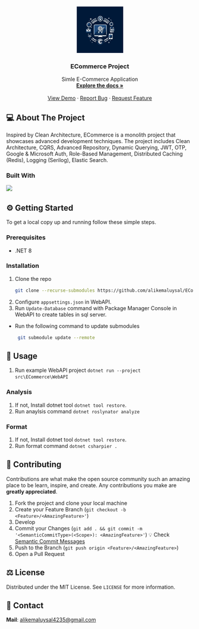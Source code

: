 <p align="center">
  <a href="https://github.com/alikemaluysal/ECommerce"><img src="./images/logo.jpeg" height="125"></a>
  <h3 align="center">ECommerce Project
</h3>
  <p align="center">
    Simle E-Commerce Application
    <br />
    <a href="https://github.com/alikemaluysal/ECommerce"><strong>Explore the docs »</strong></a>
    <br />
    <br />
    <a href="https://github.com/alikemaluysal/ECommerce">View Demo</a>
    · 
    <a href="https://github.com/alikemaluysal/ECommerce/issues">Report Bug</a>
    ·
    <a href="https://github.com/alikemaluysal/ECommerce/discussions">Request Feature</a>
  </p>
</p>

## 💻 About The Project

Inspired by Clean Architecture, ECommerce is a monolith project that showcases advanced development techniques. The project includes Clean Architecture, CQRS, Advanced Repository, Dynamic Querying, JWT, OTP, Google & Microsoft Auth, Role-Based Management, Distributed Caching (Redis), Logging (Serilog), Elastic Search.

### Built With

[![](https://img.shields.io/badge/.NET%20Core-512BD4?style=for-the-badge&logo=dotnet&logoColor=white)](https://learn.microsoft.com/tr-tr/dotnet/welcome)

## ⚙️ Getting Started

To get a local copy up and running follow these simple steps.

### Prerequisites

- .NET 8

### Installation

1. Clone the repo
   ```sh
   git clone --recurse-submodules https://github.com/alikemaluysal/ECommerce.git
   ```
2. Configure `appsettings.json` in WebAPI.
3. Run `Update-Database` command with Package Manager Console in WebAPI to create tables in sql server.

- Run the following command to update submodules
  ```sh
   git submodule update --remote
   ```

## 🚀 Usage

1. Run example WebAPI project `dotnet run --project src\ECommerce\WebAPI`

### Analysis

1. If not, Install dotnet tool `dotnet tool restore`.
2. Run anaylsis command `dotnet roslynator analyze`

### Format

1. If not, Install dotnet tool `dotnet tool restore`.
2. Run format command `dotnet csharpier .`


## 🤝 Contributing

Contributions are what make the open source community such an amazing place to be learn, inspire, and create. Any contributions you make are **greatly appreciated**.

1. Fork the project and clone your local machine
2. Create your Feature Branch (`git checkout -b <Feature>/<AmazingFeature>'`)
3. Develop
4. Commit your Changes (`git add . && git commit -m '<SemanticCommitType>(<Scope>): <AmazingFeature>'`)
   💡 Check [Semantic Commit Messages](./docs/Semantic%20Commit%20Messages.md)
5. Push to the Branch (`git push origin <Feature>/<AmazingFeature>`)
6. Open a Pull Request


## ⚖️ License

Distributed under the MIT License. See `LICENSE` for more information.

## 📧 Contact
**Mail**: alikemaluysal4235@gmail.com

<!-- ## 🙏 Acknowledgements
- []() -->